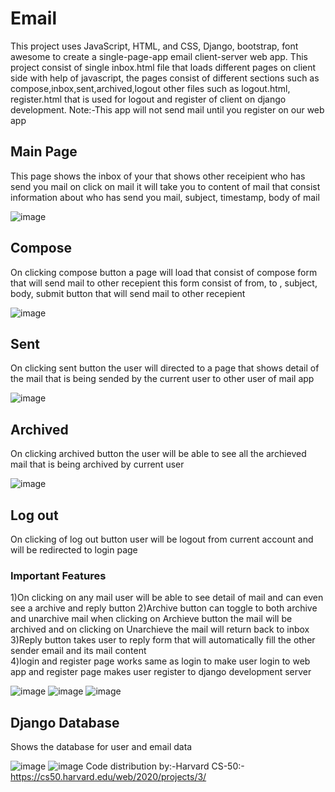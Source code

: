 # Email
This project uses JavaScript, HTML, and CSS, Django, bootstrap, font awesome to create a single-page-app email client-server web app. This project consist of single inbox.html file that loads different pages on client side with help of javascript, the pages consist of different sections such as compose,inbox,sent,archived,logout other files such as logout.html, register.html that is used for logout and register of client on django development.
Note:-This app will not send mail until you register on our web app
## Main Page
This page shows the inbox of your that shows other receipient who has send you mail on click on mail it will take you to content of mail that consist information about who has send you mail, subject, timestamp, body of mail

![image](https://github.com/user-attachments/assets/865f8359-7fa7-43b9-8b57-91277615961e)
## Compose
On clicking compose button a page will load that consist of compose form that will send mail to other recepient this form consist of from, to , subject, body, submit button that will send mail to other recepient 

![image](https://github.com/user-attachments/assets/58f02e73-cc78-460d-9804-119c4e47d34b)
## Sent
On clicking sent button the user will directed to a page that shows detail of the mail that is being sended by the current user to other user of mail app

![image](https://github.com/user-attachments/assets/ebcc3598-a1d3-4253-9b49-debc5362e81d)
## Archived 
On clicking archived button the user will be able to see all the archieved mail that is being archived by current user

![image](https://github.com/user-attachments/assets/5fdc4aa6-52f6-456f-85a9-d723d7bb832f)
## Log out 
On clicking of log out button user will be logout from current account and will be redirected to login page 
### Important Features 
1)On clicking on any mail user will be able to see detail of mail and can even see a archive and reply button
2)Archive button can toggle to both archive and unarchive mail when clicking on Archieve button the mail will be archived and on clicking on Unarchieve the mail will return back to inbox<br>
3)Reply button takes user to reply form that will automatically fill the other sender email and its mail content<br>
4)login and register page works same as login to make user login to web app and register page makes user register to django development server

![image](https://github.com/user-attachments/assets/cbe48f33-87d2-4796-88a1-2d4e12f4da20)
![image](https://github.com/user-attachments/assets/524b851f-b9b0-4bac-9845-e1ff3382501c)
![image](https://github.com/user-attachments/assets/b5639105-7736-44e1-a0df-339ce5f456f5)
## Django Database
Shows the database for user and email data

![image](https://github.com/user-attachments/assets/4bceb235-ff5d-4135-9614-de51ed564e72)
![image](https://github.com/user-attachments/assets/94ae5ba7-1fc0-488a-b947-be05ad671bab)
Code distribution by:-Harvard CS-50:-https://cs50.harvard.edu/web/2020/projects/3/
